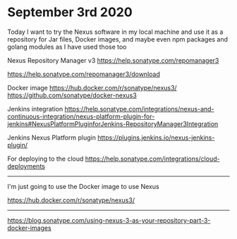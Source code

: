 # September 3rd 2020

Today I want to try the Nexus software in my local machine and use it as a
repository for Jar files, Docker images, and maybe even npm packages and golang
modules as I have used those too

Nexus Repository Manager v3
https://help.sonatype.com/repomanager3

https://help.sonatype.com/repomanager3/download

Docker image
https://hub.docker.com/r/sonatype/nexus3/
https://github.com/sonatype/docker-nexus3

Jenkins integration
https://help.sonatype.com/integrations/nexus-and-continuous-integration/nexus-platform-plugin-for-jenkins#NexusPlatformPluginforJenkins-RepositoryManager3Integration

Jenkins Nexus Platform plugin
https://plugins.jenkins.io/nexus-jenkins-plugin/

For deploying to the cloud
https://help.sonatype.com/integrations/cloud-deployments

---

I'm just going to use the Docker image to use Nexus

https://hub.docker.com/r/sonatype/nexus3/

---

https://blog.sonatype.com/using-nexus-3-as-your-repository-part-3-docker-images
